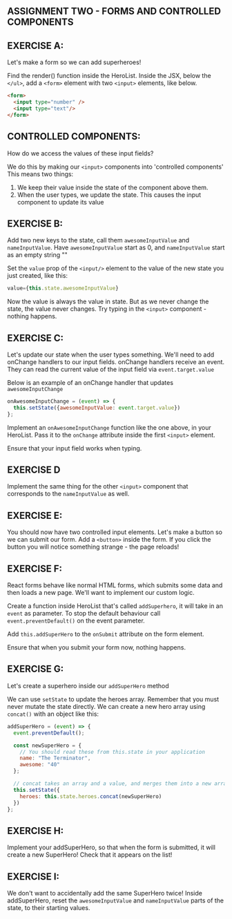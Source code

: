 ## ASSIGNMENT TWO - FORMS AND CONTROLLED COMPONENTS

## EXERCISE A:
Let's make a form so we can add superheroes!

Find the render() function inside the HeroList. Inside the JSX, below the `</ul>`,
add a `<form>` element with two `<input>` elements, like below.

```html
<form>
  <input type="number" />
  <input type="text"/>
</form>
```

## CONTROLLED COMPONENTS:
How do we access the values of these input fields?

We do this by making our `<input>` components into 'controlled components'
This means two things:
1. We keep their value inside the state of the component above them.
2. When the user types, we update the state. This causes the input component to update its value

## EXERCISE B:
Add two new keys to the state, call them `awesomeInputValue` and `nameInputValue`.
Have `awesomeInputValue` start as 0, and `nameInputValue` start as an empty string ""

Set the `value` prop of the `<input/>` element to the value of the new state you just created,
like this:
```js
value={this.state.awesomeInputValue}
```
Now the value is always the value in state. But as we never change the state, the value never changes.
Try typing in the `<input>` component - nothing happens.

## EXERCISE C:
Let's update our state when the user types something.
We'll need to add onChange handlers to our input fields.
onChange handlers receive an event. They can read the current value of the input field via
`event.target.value`

Below is an example of an onChange handler that updates `awesomeInputChange`
```js
onAwesomeInputChange = (event) => {
  this.setState({awesomeInputValue: event.target.value})
};
```

Implement an `onAwesomeInputChange` function like the one above, in your HeroList.
Pass it to the `onChange` attribute inside the first ``<input>`` element.

Ensure that your input field works when typing.

## EXERCISE D
Implement the same thing for the other `<input>` component that corresponds to the `nameInputValue` as well.

## EXERCISE E:
You should now have two controlled input elements.
Let's make a button so we can submit our form.
Add a `<button>` inside the form.
If you click the button you will notice something strange - the page reloads!

## EXERCISE F:
React forms behave like normal HTML forms, which submits some data
and then loads a new page. We'll want to implement our custom logic.

Create a function inside HeroList that's called `addSuperhero`, it will take in an `event` as parameter.
To stop the default behaviour call `event.preventDefault()` on the event parameter.

Add `this.addSuperHero` to the `onSubmit` attribute on the form element.

Ensure that when you submit your form now, nothing happens.

## EXERCISE G:
Let's create a superhero inside our `addSuperHero` method

We can use `setState` to update the heroes array. Remember that you must never mutate the state directly.
We can create a new hero array using `concat()` with an object like this:

```js
addSuperHero = (event) => {
  event.preventDefault();

  const newSuperHero = {
    // You should read these from this.state in your application
    name: "The Terminator",
    awesome: "40"
  };

  // concat takes an array and a value, and merges them into a new array.
  this.setState({
    heroes: this.state.heroes.concat(newSuperHero)
  })
};
```

## EXERCISE H:
Implement your addSuperHero, so that when the form is submitted, it will create a new SuperHero!
Check that it appears on the list!

## EXERCISE I:
We don't want to accidentally add the same SuperHero twice! Inside addSuperHero, reset the `awesomeInputValue` and `nameInputValue`
parts of the state, to their starting values.